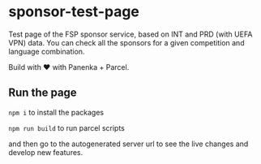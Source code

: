 # sponsor-test-page

Test page of the FSP sponsor service, based on INT and PRD (with UEFA VPN) data.
You can check all the sponsors for a given competition and language combination.

Build with ❤️ with Panenka + Parcel.

## Run the page

`npm i` to install the packages

`npm run build` to run parcel scripts

and then go to the autogenerated server url to see the live changes and develop new features.
